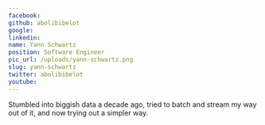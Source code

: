 ```yaml
---
facebook: 
github: abolibibelot
google: 
linkedin: 
name: Yann Schwartz
position: Software Engineer
pic_url: /uploads/yann-schwartz.png
slug: yann-schwartz
twitter: abolibibelot
youtube: 
---
```

<p>Stumbled into biggish data a decade ago, tried to batch and stream my way out of it, and now trying out a simpler way.</p>
